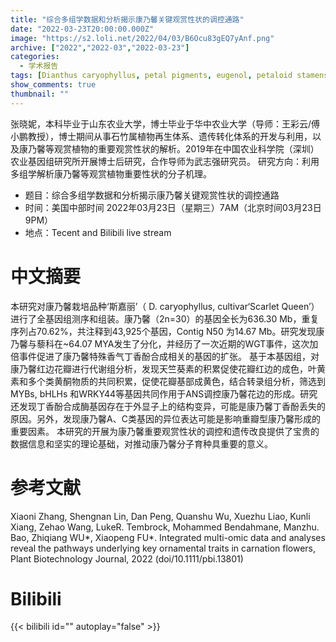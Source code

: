 ```yaml
---
title: "综合多组学数据和分析揭示康乃馨关键观赏性状的调控通路"
date: "2022-03-23T20:00:00.000Z"
image: "https://s2.loli.net/2022/04/03/B6Ocu83gEQ7yAnf.png"
archive: ["2022","2022-03","2022-03-23"]
categories:
  - 学术报告
tags: [Dianthus caryophyllus, petal pigments, eugenol, petaloid stamens, genome]
show_comments: true
thumbnail: ""
---
```


张晓妮，本科毕业于山东农业大学，博士毕业于华中农业大学（导师：王彩云/傅小鹏教授），博士期间从事石竹属植物再生体系、遗传转化体系的开发与利用，以及康乃馨等观赏植物的重要观赏性状的解析。2019年在中国农业科学院（深圳）农业基因组研究所开展博士后研究，合作导师为武志强研究员。
研究方向：利用多组学解析康乃馨等观赏植物重要性状的分子机理。

- 题目：综合多组学数据和分析揭示康乃馨关键观赏性状的调控通路
- 时间：美国中部时间 2022年03月23日（星期三）7AM（北京时间03月23日9PM）
- 地点：Tecent and Bilibili live stream


# 中文摘要
本研究对康乃馨栽培品种‘斯嘉丽’（ D. caryophyllus, cultivar‘Scarlet Queen’）进行了全基因组测序和组装。康乃馨（2n=30）的基因全长为636.30 Mb，重复序列占70.62%，共注释到43,925个基因，Contig N50 为14.67 Mb。研究发现康乃馨与藜科在~64.07 MYA发生了分化，并经历了一次近期的WGT事件，这次加倍事件促进了康乃馨特殊香气丁香酚合成相关的基因的扩张。
基于本基因组，对康乃馨红边花瓣进行代谢组分析，发现天竺葵素的积累促使花瓣红边的成色，叶黄素和多个类黄酮物质的共同积累，促使花瓣基部成黄色，结合转录组分析，筛选到MYBs, bHLHs 和WRKY44等基因共同作用于ANS调控康乃馨花边的形成。研究还发现丁香酚合成酶基因存在于外显子上的结构变异，可能是康乃馨丁香酚丢失的原因。另外，发现康乃馨A、C类基因的异位表达可能是影响重瓣型康乃馨形成的重要因素。
本研究的开展为康乃馨重要观赏性状的调控和遗传改良提供了宝贵的数据信息和坚实的理论基础，对推动康乃馨分子育种具重要的意义。

# 参考文献
Xiaoni Zhang, Shengnan Lin, Dan Peng, Quanshu Wu, Xuezhu Liao, Kunli Xiang, Zehao Wang, LukeR. Tembrock, Mohammed Bendahmane, Manzhu. Bao, Zhiqiang WU*, Xiaopeng FU*. Integrated multi-omic data and analyses  reveal the pathways underlying key ornamental traits in carnation flowers, Plant Biotechnology Journal, 2022 (doi/10.1111/pbi.13801)

# Bilibili

{{< bilibili id="" autoplay="false" >}}


